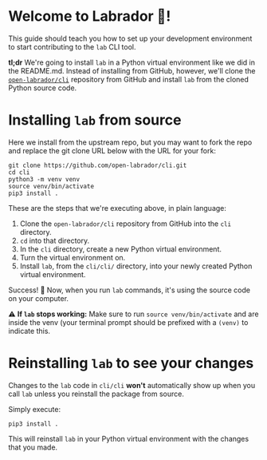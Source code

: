 # Welcome to Labrador 🐶!

This guide should teach you how to set up your development environment to start contributing to the `lab` CLI tool.

**tl;dr** We're going to install `lab` in a Python virtual environment like we did in the README.md. Instead of installing from GitHub, however, we'll clone the [`open-labrador/cli`](https://github.com/open-labrador/cli) repository from GitHub and install `lab` from the cloned Python source code.

# Installing `lab` from source

Here we install from the upstream repo, but you may want to fork the repo and replace the git clone URL below with the URL for your fork:

```ShellSession
git clone https://github.com/open-labrador/cli.git
cd cli
python3 -m venv venv
source venv/bin/activate
pip3 install .
```

These are the steps that we're executing above, in plain language:

1. Clone the `open-labrador/cli` repository from GitHub into the `cli` directory.
2. `cd` into that directory.
3. In the `cli` directory, create a new Python virtual environment.
4. Turn the virtual environment on.
5. Install `lab`, from the `cli/cli/` directory, into your newly created Python virtual environment.

Success! 🌟 Now, when you run `lab` commands, it's using the source code on your computer. 

⚠️  **If `lab` stops working:** Make sure to run `source venv/bin/activate` and are inside the venv (your terminal prompt should be prefixed with a `(venv)` to indicate this.

# Reinstalling `lab` to see your changes

Changes to the `lab` code in `cli/cli` **won't** automatically show up when you call `lab` unless you reinstall the package from source.

Simply execute:

```
pip3 install .
```

This will reinstall `lab` in your Python virtual environment with the changes that you made.
